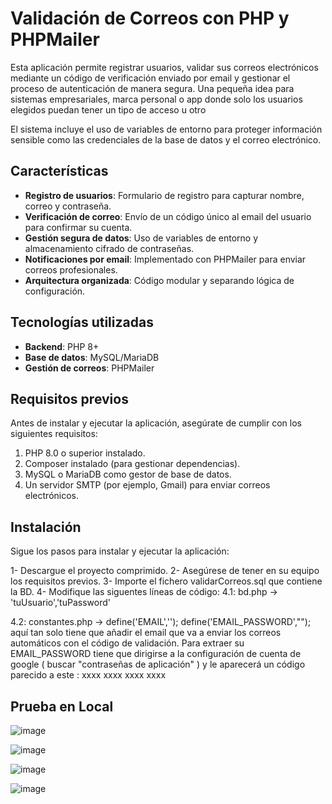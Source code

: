 # Validación de Correos con PHP y PHPMailer

Esta aplicación permite registrar usuarios, validar sus correos electrónicos mediante un código de verificación enviado por email y gestionar el proceso de autenticación de manera segura. 
Una pequeña idea para sistemas empresariales, marca personal o app donde solo los usuarios elegidos puedan tener un tipo de acceso u otro

El sistema incluye el uso de variables de entorno para proteger información sensible como las credenciales de la base de datos y el correo electrónico.


## Características

- **Registro de usuarios**: Formulario de registro para capturar nombre, correo y contraseña.
- **Verificación de correo**: Envío de un código único al email del usuario para confirmar su cuenta.
- **Gestión segura de datos**: Uso de variables de entorno y almacenamiento cifrado de contraseñas.
- **Notificaciones por email**: Implementado con PHPMailer para enviar correos profesionales.
- **Arquitectura organizada**: Código modular y separando lógica de configuración.

## Tecnologías utilizadas

- **Backend**: PHP 8+
- **Base de datos**: MySQL/MariaDB
- **Gestión de correos**: PHPMailer

## Requisitos previos

Antes de instalar y ejecutar la aplicación, asegúrate de cumplir con los siguientes requisitos:

1. PHP 8.0 o superior instalado.
2. Composer instalado (para gestionar dependencias).
3. MySQL o MariaDB como gestor de base de datos.
4. Un servidor SMTP (por ejemplo, Gmail) para enviar correos electrónicos.

## Instalación

Sigue los pasos para instalar y ejecutar la aplicación:

1- Descargue el proyecto comprimido.
2- Asegúrese de tener en su equipo los requisitos previos.
3- Importe el fichero validarCorreos.sql que contiene la BD.
4- Modifique las siguentes líneas de código:
4.1:
bd.php -> 'tuUsuario','tuPassword' 

4.2:
constantes.php ->
    define('EMAIL','');
    define('EMAIL_PASSWORD',"");
aquí tan solo tiene que añadir el email que va a enviar los correos automáticos con el código de validación. Para extraer su EMAIL_PASSWORD
tiene que dirigirse a la configuración de cuenta de google ( buscar "contraseñas de aplicación" ) y le aparecerá un código parecido a este : xxxx xxxx xxxx xxxx

## Prueba en Local
![image](https://github.com/user-attachments/assets/f1826b62-fee6-4412-b833-220584bc41b6)

![image](https://github.com/user-attachments/assets/39a50ddf-39f7-4189-a950-3d668ccb27e9)

![image](https://github.com/user-attachments/assets/92630647-252e-4c26-96bd-486f10683dba)

![image](https://github.com/user-attachments/assets/301e1965-28ba-4855-8699-2d6bcc3c6958)







